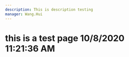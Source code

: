 ```yaml
---
description: This is description testing
manager: Wang.Hui
---
```

# this is a test page 10/8/2020 11:21:36 AM